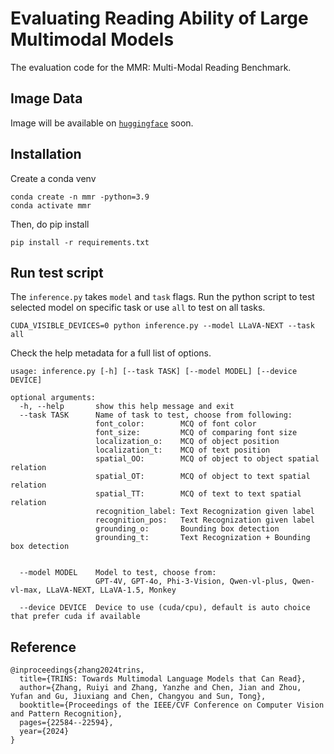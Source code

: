 # Evaluating Reading Ability of Large Multimodal Models
The evaluation code for the MMR: Multi-Modal Reading Benchmark.

## Image Data 
Image will be available on [`huggingface`](https://huggingface.co/datasets/puar-playground/MMR) soon.

## Installation
Create a conda venv
```
conda create -n mmr -python=3.9
conda activate mmr
```
Then, do pip install
```
pip install -r requirements.txt
```

## Run test script 
The `inference.py` takes `model` and `task` flags. Run the python script to test selected model on specific task or use `all` to test on all tasks.
```
CUDA_VISIBLE_DEVICES=0 python inference.py --model LLaVA-NEXT --task all
```

Check the help metadata for a full list of options. 
```
usage: inference.py [-h] [--task TASK] [--model MODEL] [--device DEVICE]

optional arguments:
  -h, --help       show this help message and exit
  --task TASK      Name of task to test, choose from following:
                   font_color:        MCQ of font color
                   font_size:         MCQ of comparing font size
                   localization_o:    MCQ of object position
                   localization_t:    MCQ of text position
                   spatial_OO:        MCQ of object to object spatial relation
                   spatial_OT:        MCQ of object to text spatial relation
                   spatial_TT:        MCQ of text to text spatial relation
                   recognition_label: Text Recognization given label
                   recognition_pos:   Text Recognization given label
                   grounding_o:       Bounding box detection
                   grounding_t:       Text Recognization + Bounding box detection
                   
                   
  --model MODEL    Model to test, choose from:
                   GPT-4V, GPT-4o, Phi-3-Vision, Qwen-vl-plus, Qwen-vl-max, LLaVA-NEXT, LLaVA-1.5, Monkey
                   
  --device DEVICE  Device to use (cuda/cpu), default is auto choice that prefer cuda if available
```


## Reference
```
@inproceedings{zhang2024trins,
  title={TRINS: Towards Multimodal Language Models that Can Read},
  author={Zhang, Ruiyi and Zhang, Yanzhe and Chen, Jian and Zhou, Yufan and Gu, Jiuxiang and Chen, Changyou and Sun, Tong},
  booktitle={Proceedings of the IEEE/CVF Conference on Computer Vision and Pattern Recognition},
  pages={22584--22594},
  year={2024}
}
```
